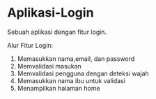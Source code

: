 # Aplikasi-Login
Sebuah aplikasi dengan fitur login.

Alur Fitur Login:
1. Memasukkan nama,email, dan password
2. Memvalidasi masukan
3. Memvalidasi pengguna dengan deteksi wajah
4. Memasukkan nama ibu untuk validasi
5. Menampilkan halaman home
